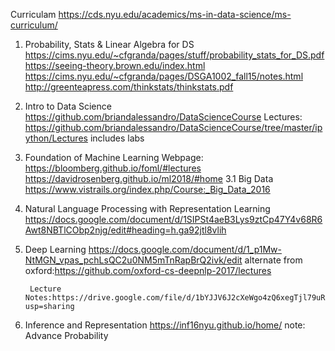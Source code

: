 Curriculam
https://cds.nyu.edu/academics/ms-in-data-science/ms-curriculum/
1. Probability, Stats & Linear Algebra for DS
https://cims.nyu.edu/~cfgranda/pages/stuff/probability_stats_for_DS.pdf
https://seeing-theory.brown.edu/index.html
https://cims.nyu.edu/~cfgranda/pages/DSGA1002_fall15/notes.html
http://greenteapress.com/thinkstats/thinkstats.pdf
2. Intro to Data Science
https://github.com/briandalessandro/DataScienceCourse
        Lectures: https://github.com/briandalessandro/DataScienceCourse/tree/master/ipython/Lectures
        includes labs
3. Foundation of Machine Learning
        Webpage: https://bloomberg.github.io/foml/#lectures
        https://davidrosenberg.github.io/ml2018/#home
3.1 Big Data
        https://www.vistrails.org/index.php/Course:_Big_Data_2016
4. Natural Language Processing with Representation Learning
        https://docs.google.com/document/d/1SIPSt4aeB3Lys9ztCp47Y4v68R6Awt8NBTlCObp2njg/edit#heading=h.ga92jtl8vlih
5. Deep Learning
        https://docs.google.com/document/d/1_p1Mw-NtMGN_vpas_pchLsQC2u0NM5mTnRapBrQ2ivk/edit
        alternate from oxford:https://github.com/oxford-cs-deepnlp-2017/lectures

        Lecture Notes:https://drive.google.com/file/d/1bYJJV6J2cXeWgo4zQ6xegTjl79uRDIgp/view?usp=sharing
6. Inference and Representation
        https://inf16nyu.github.io/home/
        note: Advance Probability
